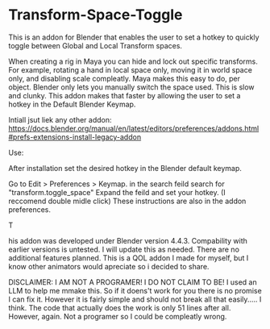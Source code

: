 # Transform-Space-Toggle

This is an addon for Blender that enables the user to set a hotkey to quickly toggle between Global and Local Transform spaces.

When creating a rig in Maya you can hide and lock out specific transforms. For example, rotating a hand in local space only, moving it in world space only, and disabling scale compleatly. Maya makes this easy to do, per object. Blender only lets you manually switch the space used. This is slow and clunky. This addon makes that faster by allowing the user to set a hotkey in the Default Blender Keymap.

Intiall jsut liek any other addon:
<br>https://docs.blender.org/manual/en/latest/editors/preferences/addons.html#prefs-extensions-install-legacy-addon</br>

Use:

After installation set the desired hotkey in the Blender default keymap.

Go to Edit > Preferences > Keymap.
in the search feild search for "transform.toggle_space"
Expand the feild and set your hotkey. (I reccomend double midle click)
These instructions are also in the addon preferences.

T

his addon was developed under Blender version 4.4.3. Compability with earlier versions is untested. I will update this as needed. There are no additional features planned. This is a QOL addon I made for myself, but I know other animators would apreciate so i decided to share.

DISCLAIMER: I AM NOT A PROGRAMER! I DO NOT CLAIM TO BE! I used an LLM to help me mmake this. So if it doens't work for you there is no promise I can fix it. However it is fairly simple and should not break all that easily..... I think. The code that actually does the work is only 51 lines after all. However, again. Not a programer so I could be compleatly wrong.
